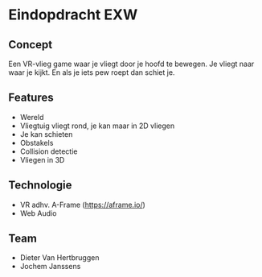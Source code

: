 # Eindopdracht EXW

## Concept
Een VR-vlieg game waar je vliegt door je hoofd te bewegen. Je vliegt naar waar je kijkt.
En als je iets pew roept dan schiet je.

## Features
- Wereld
- Vliegtuig vliegt rond, je kan maar in 2D vliegen
- Je kan schieten
- Obstakels
- Collision detectie
- Vliegen in 3D

## Technologie
- VR adhv. A-Frame (https://aframe.io/)
- Web Audio

## Team
- Dieter Van Hertbruggen
- Jochem Janssens
